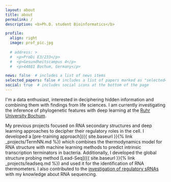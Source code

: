 ```yaml
---
layout: about
title: about
permalink: /
description: <b>Ph.D. student Bioinformatics</b> 

profile:
  align: right
  image: prof_pic.jpg
  
  # address: >
  #  <p>ProDi E3/233</p>
  #  <p>Gesundheitscampus 4</p>
  #  <p>44801 Bochum, Germany</p>

news: false  # includes a list of news items
selected_papers: false # includes a list of papers marked as "selected={true}"
social: true  # includes social icons at the bottom of the page
---
```




I'm a data enthusiast, interested in deciphering hidden information and combining them with findings from life sciences. I am currently investigating the inference of phylogenetic features with deep learning at the [Ruhr University Bochum](http://www.bioinf.rub.de/).

My previous projects focused on RNA secondary structures and deep learning approaches to decipher their regulatory roles in the cell. I developed a [pre-training approach]({{ site.baseurl }}{% link _projects/TermNN.md %}) which combines the thermodynamics model for RNA structure with machine learning methods to predict intrinsic transcription terminators in bacteria. Additionally, I developed the global structure probing method [Lead-Seq]({{ site.baseurl }}{% link _projects/leadseq.md %}) and used it for the identification of RNA thermometers. I also contributed to the [investigation of regulatory sRNAs](https://doi.org/10.1111/mmi.14695) with my knowledge about RNA sequencing. 
